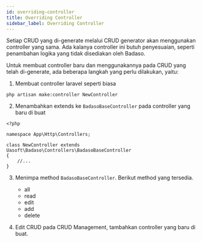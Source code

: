 ```yaml
---
id: overriding-controller
title: Overriding Controller
sidebar_label: Overriding Controller
---
```


Setiap CRUD yang di-generate melalui CRUD generator akan menggunakan controller yang sama. Ada kalanya controller ini butuh penyesuaian, seperti penambahan logika yang tidak disediakan oleh Badaso.

Untuk membuat controller baru dan menggunakannya pada CRUD yang telah di-generate, ada beberapa langkah yang perlu dilakukan, yaitu:
1. Membuat controller laravel seperti biasa
```
php artisan make:controller NewController
```
2. Menambahkan extends ke `BadasoBaseController` pada controller yang baru di buat
```
<?php

namespace App\Http\Controllers;

class NewController extends Uasoft\Badaso\Controllers\BadasoBaseController
{
    //...
}
```
3. Menimpa method `BadasoBaseController`. Berikut method yang tersedia.
    - all
    - read
    - edit
    - add
    - delete

4. Edit CRUD pada CRUD Management, tambahkan controller yang baru di buat.